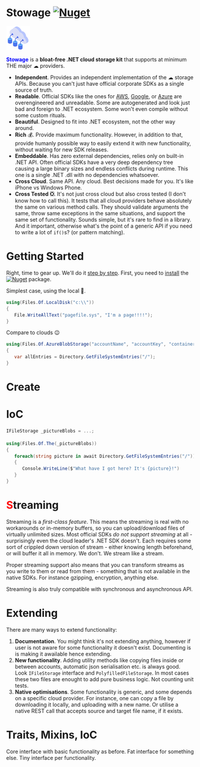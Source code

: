 ﻿# Stowage [![Nuget](https://img.shields.io/nuget/v/Storage.IO.Files?style=for-the-badge)](https://www.nuget.org/packages/Stowage)


![](media/icon/icon-64.png)

**<span style="color:blue">Stowage</span>** is a **bloat-free .NET cloud storage kit** that supports at minimum THE major ☁ providers.

- **Independent**. Provides an independent implementation of the ☁ storage APIs. Because you can't just have official corporate SDKs as a single source of truth.
- **Readable**. Official SDKs like the ones for [AWS](https://github.com/aws/aws-sdk-net), [Google](https://github.com/googleapis/google-cloud-dotnet), or [Azure](https://github.com/Azure/azure-storage-net) are overengineered and unreadable. Some are autogenerated and look just bad and foreign to .NET ecosystem. Some won't even compile without some custom rituals.
- **Beautiful**. Designed to fit into .NET ecosystem, not the other way around.
- **Rich** 💰. Provide maximum functionality. However, in addition to that, provide humanly possible way to easily extend it with new functionality, without waiting for new SDK releases.
- **Embeddable**. Has zero external dependencies, relies only on built-in .NET API. Often official SDKs have a very deep dependency tree causing a large binary sizes and endless conflicts during runtime. This one is a single .NET .dll with no dependencies whatsoever.
- **Cross Cloud**. Same API. Any cloud. Best decisions made for you. It's like iPhone vs Windows Phone.
- **Cross Tested** ❎. It's not just cross cloud but also cross tested (I don't know how to call this). It tests that all cloud providers behave absolutely the same on various method calls. They should validate arguments the same, throw same exceptions in the same situations, and support the same set of functionality. Sounds simple, but it's rare to find in a library. And it important, otherwise what's the point of a generic API if you need to write a lot of `if()`s? (or pattern matching).

# Getting Started

Right, time to gear up. We'll do it [step by step](https://www.oxfordlearnersdictionaries.com/definition/english/step_1?q=step). First, you need to [install](https://docs.microsoft.com/en-us/nuget/quickstart/install-and-use-a-package-using-the-dotnet-cli) the [![Nuget](https://img.shields.io/nuget/v/Storage.IO.Files?style=social)](https://www.nuget.org/packages/Storage.IO.Files/1.0.0-alpha-05) package.


Simplest case, using the local 💽.

```csharp
using(Files.Of.LocalDisk("c:\\"))
{
   File.WriteAllText("pagefile.sys", "I'm a page!!!!");
}
```

Compare to clouds 😉

```csharp
using(Files.Of.AzureBlobStorage("accountName", "accountKey", "containerName"))
{
   var allEntries = Directory.GetFileSystemEntries("/");
}
```

# Create


# IoC


```csharp
IFileStorage _pictureBlobs = ...;

using(Files.Of.The(_pictureBlobs))
{
   foreach(string picture in await Directory.GetFileSystemEntries("/"))
   {
      Console.WriteLine($"What have I got here? It's {picture}!")
   }
}

```

# <span style="color:red">S</span>treaming

Streaming is a *first-class feature*. This means the streaming is real with no workarounds or in-memory buffers, so you can upload/download files of virtually unlimited sizes. Most official SDKs *do not support streaming* at all - surprisingly even the cloud leader's .NET SDK doesn't. Each requires some sort of crippled down version of stream - either knowing length beforehand, or will buffer it all in memory. We don't. We stream like a stream.

Proper streaming support also means that you can transform streams as you write to them or read from them - something that is not available in the native SDKs. For instance gzipping, encryption, anything else.

Streaming is also truly compatible with synchronous and asynchronous API.

# Extending

There are many ways to extend functionality:

1. **Documentation**. You might think it's not extending anything, however if user is not aware for some functionality it doesn't exist. Documenting is is making it awailable hence extending.
2. **New functionality**. Adding utility methods like copying files inside or between accounts, automatic json serialisation etc. is always good. Look `IFileStorage` interface and `PolyfilledFileStorage`. In most cases these two files are enought to add pure business logic. Not counting unit tests.
3. **Native optimisations**. Some functionality is generic, and some depends on a specific cloud provider. For instance, one can copy a file by downloading it locally, and uploading with a new name. Or utilise a native REST call that accepts source and target file name, if it exists.

# Traits, Mixins, IoC

Core interface with basic functionality as before. Fat interface for something else. Tiny interface per functionality.